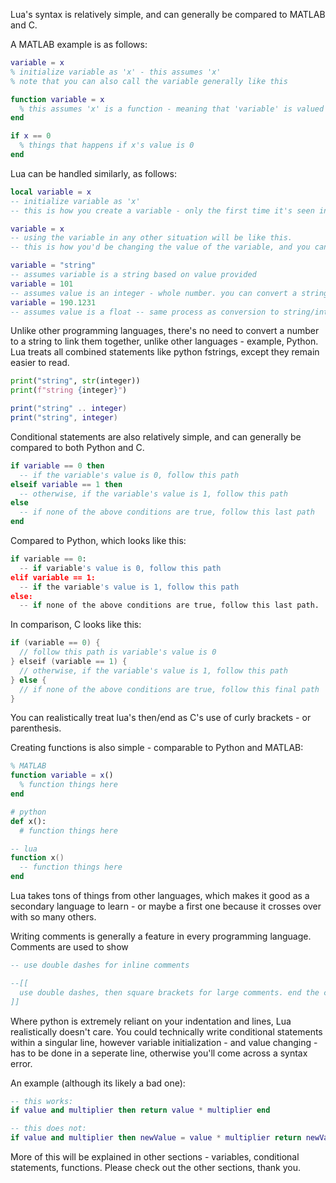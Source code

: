 Lua's syntax is relatively simple, and can generally be compared to MATLAB and C.

A MATLAB example is as follows:
```matlab
variable = x
% initialize variable as 'x' - this assumes 'x'
% note that you can also call the variable generally like this

function variable = x
  % this assumes 'x' is a function - meaning that 'variable' is valued as whatever 'x' gives it.
end

if x == 0
  % things that happens if x's value is 0
end
```
Lua can be handled similarly, as follows:
```lua
local variable = x
-- initialize variable as 'x'
-- this is how you create a variable - only the first time it's seen in the script should be written like this

variable = x
-- using the variable in any other situation will be like this.
-- this is how you'd be changing the value of the variable, and you can change the variable's type like this as well.

variable = "string"
-- assumes variable is a string based on value provided
variable = 101
-- assumes value is an integer - whole number. you can convert a string into a integer, and vice versa, like this
variable = 190.1231
-- assumes value is a float -- same process as conversion to string/integer
```
Unlike other programming languages, there's no need to convert a number to a string to link them together, unlike other languages - example, Python. Lua treats all combined statements like python fstrings, except they remain easier to read.
```python
print("string", str(integer))
print(f"string {integer}")
```
```lua
print("string" .. integer)
print("string", integer)
```

Conditional statements are also relatively simple, and can generally be compared to both Python and C.
```lua
if variable == 0 then
  -- if the variable's value is 0, follow this path
elseif variable == 1 then
  -- otherwise, if the variable's value is 1, follow this path
else
  -- if none of the above conditions are true, follow this last path
end
```

Compared to Python, which looks like this:
```python
if variable == 0:
  -- if variable's value is 0, follow this path
elif variable == 1:
  -- if the variable's value is 1, follow this path
else:
  -- if none of the above conditions are true, follow this last path.
```

In comparison, C looks like this:
```c
if (variable == 0) {
  // follow this path is variable's value is 0
} elseif (variable == 1) {
  // otherwise, if the variable's value is 1, follow this path
} else {
  // if none of the above conditions are true, follow this final path
}
```

You can realistically treat lua's then/end as C's use of curly brackets - or parenthesis.

Creating functions is also simple - comparable to Python and MATLAB:
```matlab
% MATLAB
function variable = x()
  % function things here
end
```
```python
# python
def x():
  # function things here
```
```lua
-- lua
function x()
  -- function things here
end
```
Lua takes tons of things from other languages, which makes it good as a secondary language to learn - or maybe a first one because it crosses over with so many others.

Writing comments is generally a feature in every programming language. 
Comments are used to show
```lua
-- use double dashes for inline comments

--[[
  use double dashes, then square brackets for large comments. end the comment using double square brackets as well.
]]
```
Where python is extremely reliant on your indentation and lines, Lua realistically doesn't care. You could technically write conditional statements within a singular line, however variable initialization - and value changing - has to be done in a seperate line, otherwise you'll come across a syntax error.

An example (although its likely a bad one):
```lua
-- this works:
if value and multiplier then return value * multiplier end

-- this does not:
if value and multiplier then newValue = value * multiplier return newValue end
```

More of this will be explained in other sections - variables, conditional statements, functions. Please check out the other sections, thank you.
